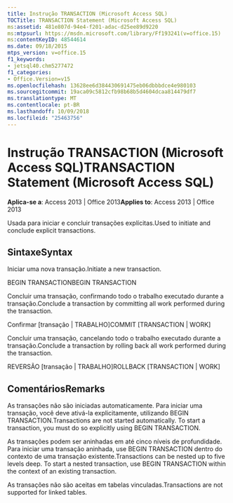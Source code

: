 ```yaml
---
title: Instrução TRANSACTION (Microsoft Access SQL)
TOCTitle: TRANSACTION Statement (Microsoft Access SQL)
ms:assetid: 481e807d-94e4-f201-adac-d25ee89d9220
ms:mtpsurl: https://msdn.microsoft.com/library/Ff193241(v=office.15)
ms:contentKeyID: 48544614
ms.date: 09/18/2015
mtps_version: v=office.15
f1_keywords:
- jetsql40.chm5277472
f1_categories:
- Office.Version=v15
ms.openlocfilehash: 13628ee6d384430691475eb06dbbbdce4e980103
ms.sourcegitcommit: 19aca09c5812cfb98b68b5d4604dcaa814479df7
ms.translationtype: MT
ms.contentlocale: pt-BR
ms.lasthandoff: 10/09/2018
ms.locfileid: "25463756"
---
```

# <a name="transaction-statement-microsoft-access-sql"></a><span data-ttu-id="2cd9b-102">Instrução TRANSACTION (Microsoft Access SQL)</span><span class="sxs-lookup"><span data-stu-id="2cd9b-102">TRANSACTION Statement (Microsoft Access SQL)</span></span>


<span data-ttu-id="2cd9b-103">**Aplica-se a**: Access 2013 | Office 2013</span><span class="sxs-lookup"><span data-stu-id="2cd9b-103">**Applies to**: Access 2013 | Office 2013</span></span>

<span data-ttu-id="2cd9b-104">Usada para iniciar e concluir transações explícitas.</span><span class="sxs-lookup"><span data-stu-id="2cd9b-104">Used to initiate and conclude explicit transactions.</span></span>

## <a name="syntax"></a><span data-ttu-id="2cd9b-105">Sintaxe</span><span class="sxs-lookup"><span data-stu-id="2cd9b-105">Syntax</span></span>

<span data-ttu-id="2cd9b-106">Iniciar uma nova transação.</span><span class="sxs-lookup"><span data-stu-id="2cd9b-106">Initiate a new transaction.</span></span>

<span data-ttu-id="2cd9b-107">BEGIN TRANSACTION</span><span class="sxs-lookup"><span data-stu-id="2cd9b-107">BEGIN TRANSACTION</span></span>

<span data-ttu-id="2cd9b-108">Concluir uma transação, confirmando todo o trabalho executado durante a transação.</span><span class="sxs-lookup"><span data-stu-id="2cd9b-108">Conclude a transaction by committing all work performed during the transaction.</span></span>

<span data-ttu-id="2cd9b-109">Confirmar \[transação | TRABALHO\]</span><span class="sxs-lookup"><span data-stu-id="2cd9b-109">COMMIT \[TRANSACTION | WORK\]</span></span>

<span data-ttu-id="2cd9b-110">Concluir uma transação, cancelando todo o trabalho executado durante a transação.</span><span class="sxs-lookup"><span data-stu-id="2cd9b-110">Conclude a transaction by rolling back all work performed during the transaction.</span></span>

<span data-ttu-id="2cd9b-111">REVERSÃO \[transação | TRABALHO\]</span><span class="sxs-lookup"><span data-stu-id="2cd9b-111">ROLLBACK \[TRANSACTION | WORK\]</span></span>

## <a name="remarks"></a><span data-ttu-id="2cd9b-112">Comentários</span><span class="sxs-lookup"><span data-stu-id="2cd9b-112">Remarks</span></span>

<span data-ttu-id="2cd9b-p101">As transações não são iniciadas automaticamente. Para iniciar uma transação, você deve ativá-la explicitamente, utilizando BEGIN TRANSACTION.</span><span class="sxs-lookup"><span data-stu-id="2cd9b-p101">Transactions are not started automatically. To start a transaction, you must do so explicitly using BEGIN TRANSACTION.</span></span>

<span data-ttu-id="2cd9b-p102">As transações podem ser aninhadas em até cinco níveis de profundidade. Para iniciar uma transação aninhada, use BEGIN TRANSACTION dentro do contexto de uma transação existente.</span><span class="sxs-lookup"><span data-stu-id="2cd9b-p102">Transactions can be nested up to five levels deep. To start a nested transaction, use BEGIN TRANSACTION within the context of an existing transaction.</span></span>

<span data-ttu-id="2cd9b-117">As transações não são aceitas em tabelas vinculadas.</span><span class="sxs-lookup"><span data-stu-id="2cd9b-117">Transactions are not supported for linked tables.</span></span>

